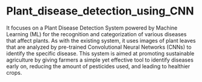 # Plant_disease_detection_using_CNN
It focuses on a Plant Disease Detection System powered by Machine Learning (ML) for the recognition and categorization of various diseases that affect plants. As with the existing system, it uses images of plant leaves that are analyzed by pre-trained Convolutional Neural Networks (CNNs) to identify the specific disease. This system is aimed at promoting sustainable agriculture by giving farmers a simple yet effective tool to identify diseases early on, reducing the amount of pesticides used, and leading to healthier crops.
